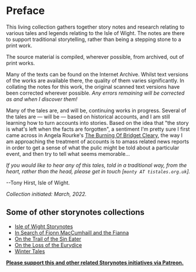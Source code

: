 # Preface

This living collection gathers together story notes and research relating to various tales and legends relating to the Isle of Wight. The notes are there to support traditional storytelling, rather than being a stepping stone to a  print work.

The source material is compiled, wherever possible, from archived, out of print works.

Many of the texts can be found on the Internet Archive. Whilst text versions of the works are available there, the quality of them varies significantly. In collating the notes for this work, the original scanned text versions have been corrected wherever possible. *Any errors remaining will be corrected as and when I discover them!*

Many of the tales are, and will be, continuing works in progress. Several of the tales are — will be — based on historical accounts, and I am still learning how to turn accounts into stories. Based on the idea that "the story is what's left when the facts are forgotten", a sentiment I'm pretty sure I first came across in Angela Rourke's [The Burning Of Bridget Cleary](https://www.amazon.co.uk/Burning-Bridget-Cleary-True-Story/dp/1844139344/), the way I am approaching the treatment of accounts is to amass related news reports in order to get a sense of what the pulic might be told about a particular event, and then try to tell what seems memorable...

*If you would like to hear any of this tales, told in a traditional way, from the heart, rather than the head, please get in touch [`monty AT tistales.org.uk`].*

--Tony Hirst, Isle of Wight.

*Collection initiated: March, 2022.*

## Some of other storynotes collections

- [Isle of Wight Storynotes](https://psychemedia.github.io/island-storynotes/preface.html)
- [In Search of Fionn MacCumhaill and the Fianna](https://psychemedia.github.io/finn-resources/preface.html)
- [On the Trail of the Sin Eater](https://psychemedia.github.io/sin-eater-resources/_intro.html)
- [On the Loss of the Eurydice](https://psychemedia.github.io/eurydice-resources/_preface.html)
- [Winter Tales](https://psychemedia.github.io/winter-tales/intro.html) 

[__Please support this and other related Storynotes initiatives via Patreon.__](https://www.patreon.com/bePatron?u=3266916)
